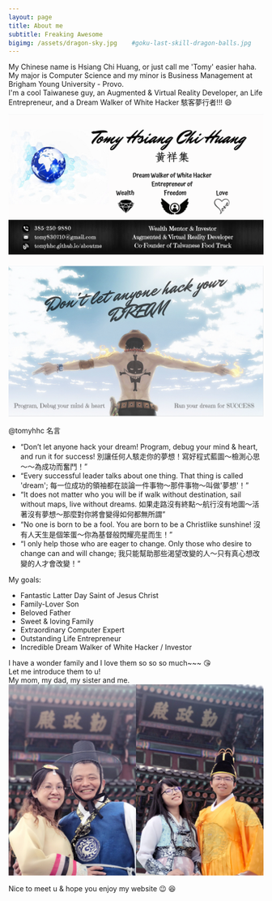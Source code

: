 ```yaml
---
layout: page
title: About me
subtitle: Freaking Awesome
bigimg: /assets/dragon-sky.jpg    #goku-last-skill-dragon-balls.jpg
---
```

<script src="{{ site.url }}/js/astrid.js"></script>

My Chinese name is Hsiang Chi Huang, or just call me 'Tomy' easier haha.  
My major is Computer Science and my minor is Business  Management at Brigham Young University - Provo.  
I'm a cool Taiwanese guy, an Augmented & Virtual Reality Developer, an Life Entrepreneur, and a Dream Walker of White Hacker 駭客夢行者!!! :smile:

![Business Card - 1](/assets/BC-1.png)
![Business Card - 2](/assets/BC-2.png)

@tomyhhc 名言
* “Don’t let anyone hack your dream! Program, debug your mind & heart, and run it for success! 別讓任何人駭走你的夢想！寫好程式藍圖～檢測心思～～為成功而奮鬥！”
* “Every successful leader talks about one thing. That thing is called 'dream'; 每一位成功的領袖都在談論一件事物～那件事物～叫做'夢想'！”
* “It does not matter who you will be if walk without destination, sail without maps, live without dreams. 如果走路沒有終點～航行沒有地圖～活著沒有夢想～那麼對你將會變得如何都無所謂”
* “No one is born to be a fool. You are born to be a Christlike sunshine! 沒有人天生是個笨蛋～你為基督般閃耀亮星而生！”
* “I only help those who are eager to change. Only those who desire to change can and will change; 我只能幫助那些渴望改變的人～只有真心想改變的人才會改變！“

My goals:

- Fantastic Latter Day Saint of Jesus Christ
- Family-Lover Son
- Beloved Father
- Sweet & loving Family
- Extraordinary Computer Expert
- Outstanding Life Entrepreneur 
- Incredible Dream Walker of White Hacker / Investor

I have a wonder family and I love them so so so much~~~ :kissing_heart:  
Let me introduce them to u!  
My mom, my dad, my sister and me.  
![黃家庭](/assets/about-family.jpg)



<!--and a sweet baby~ :heart_eyes:-->
<!--<div id="babe-img">-->
<!--    <img src="{{ site.url }}/assets/my-love.jpg" alt="My beloved babe">-->
<!--    <img id="baby" onclick="secretTalk()" src="{{ site.url }}/assets/about-astrid.JPG" alt="My babe">-->
<!--</div>-->
<!---->
<!--<div id="two-heart" style="display: none;">-->
<!--<div class='left-heart heart animated css'></div> -->
<!--<div class='right-heart heart animated css'></div> -->
<!--</div>-->

Nice to meet u & hope you enjoy my website :wink: :satisfied:

